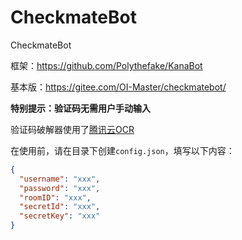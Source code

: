 # CheckmateBot
CheckmateBot

框架：<https://github.com/Polythefake/KanaBot>

基本版：<https://gitee.com/OI-Master/checkmatebot/>

**特别提示：验证码无需用户手动输入**

验证码破解器使用了[腾讯云OCR](https://cloud.tencent.com/document/product/866)

在使用前，请在目录下创建`config.json`，填写以下内容：
```json
{
  "username": "xxx",
  "password": "xxx",
  "roomID": "xxx",
  "secretId": "xxx",
  "secretKey": "xxx"
}
```